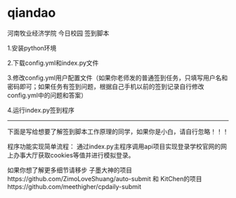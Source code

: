 # qiandao
河南牧业经济学院 今日校园 签到脚本

 1.安装python环境
 
 2.下载config.yml和index.py文件
 
 3.修改config.yml用户配置文件（如果你老师发的普通签到任务，只填写用户名和密码即可；如果任务有签到问题，根据自己手机以前的签到记录自行修改config.yml中的问题和答案）
 
 4.运行index.py签到程序

---------------------------------------------------------------------------------

下面是写给想要了解签到脚本工作原理的同学，如果你是小白，请自行忽略！！！

程序功能实现简单流程：
通过index.py主程序调用api项目实现登录学校官网的网上办事大厅获取cookies等值并进行模拟登录。



如果你想了解更多细节请移步 子墨大神的项目https://github.com/ZimoLoveShuang/auto-submit 和
KitChen的项目https://github.com/meethigher/cpdaily-submit
